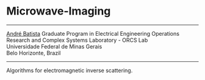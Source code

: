 # Microwave-Imaging

***

[André Batista](mailto:andre-costa@ufmg.br)
Graduate Program in Electrical Engineering
Operations Research and Complex Systems Laboratory - ORCS Lab  
Universidade Federal de Minas Gerais  
Belo Horizonte, Brazil

***

Algorithms for electromagnetic inverse scattering.
